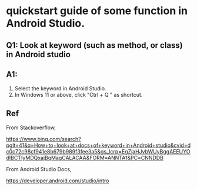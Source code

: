 # quickstart guide of some function in Android Studio.
## Q1: Look at keyword (such as method, or class) in Android studio
## A1:
1. Select the keyword in Android Studio.
2. In Windows 11 or above, click "Ctrl + Q " as shortcut.

## Ref
From Stackoverflow,

https://www.bing.com/search?pglt=41&q=How+to+look+at+docs+of+keyword+in+Android+studio&cvid=dc0c72c98cf941e8b679b989f3fee3a5&gs_lcrp=EgZjaHJvbWUyBggAEEUYOdIBCTIyMDQxajBqMagCALACAA&FORM=ANNTA1&PC=CNNDDB

From Android Studio Docs,

https://developer.android.com/studio/intro
